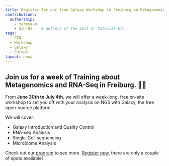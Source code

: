 ```yaml
---
title: Register for our free Galaxy Workshop in Freiburg on Metagenomics and RNA-Seq 
contributions:
  authorship: 
    - teresa-m 
    - Sch-Da    # authors of the post or tutorial etc
tags:
  - GTN 
  - Workshop 
  - Galaxy 
  - Europe  
layout: news
---
```


## Join us for a week of Training about Metagenomics and RNA-Seq in **Freiburg**. 🦠🧬​
From **June 30th to July 4th**, we will offer a week-long, free on-site workshop to set you off with your analysis on NGS with Galaxy, the free open-source platform.

We will cover:

- Galaxy Introduction and Quality Control
- RNA-seq Analysis
- Single-Cell sequencing  
- Microbiome Analysis

Check out our [program](https://training.galaxyproject.org/training-material/events/2025-06-30-hts-workshop-freiburg.html#before-you-start) to see more. [Register now](https://forms.gle/AQ7n7zi1rUd995Me9), there are only a couple of spots available! 